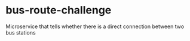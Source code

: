 # bus-route-challenge
Microservice that tells whether there is a direct connection between two bus stations
